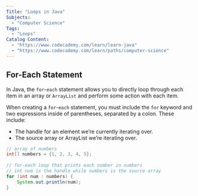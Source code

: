 ```yaml
---
Title: "Loops in Java"
Subjects:
  - "Computer Science"
Tags: 
  - "Loops"
Catalog Content:
  - "https://www.codecademy.com/learn/learn-java"
  - "https://www.codecademy.com/learn/paths/computer-science"
---
```


## For-Each Statement

In Java, the `for`-`each` statement allows you to directly loop through each item in an array or `ArrayList` and perform some action with each item.

When creating a `for`-`each` statement, you must include the `for` keyword and two expressions inside of parentheses, separated by a colon. These include:

- The handle for an element we’re currently iterating over.
- The source array or ArrayList we’re iterating over.

```java
// array of numbers
int[] numbers = {1, 2, 3, 4, 5};
 
// for-each loop that prints each number in numbers
// int num is the handle while numbers is the source array
for (int num : numbers) {  
    System.out.println(num);
}
```
